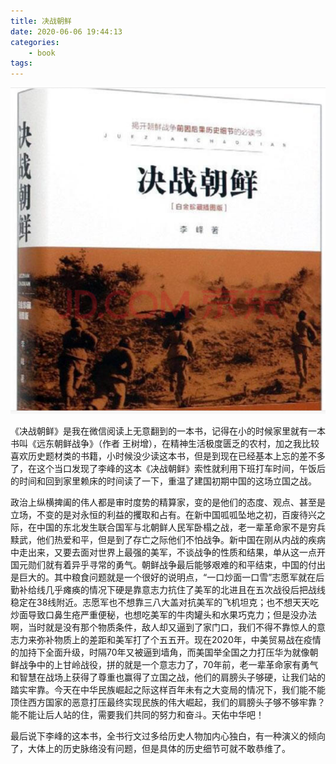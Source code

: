 ```yaml
---
title: 决战朝鲜
date: 2020-06-06 19:44:13
categories:
    - book
tags:
---
```



![决战朝鲜](https://github.com/aworker/aworker.github.io/raw/hexo/source/_posts/java/book/korean_war.png)

《决战朝鲜》是我在微信阅读上无意翻到的一本书，记得在小的时候家里就有一本书叫《远东朝鲜战争》（作者 王树增），在精神生活极度匮乏的农村，加之我比较喜欢历史题材类的书籍，小时候没少读这本书，但是到现在已经基本上忘的差不多了，在这个当口发现了李峰的这本《决战朝鲜》索性就利用下班打车时间，午饭后的时间和回到家里赖床的时间读了一下，重温了建国初期中国的这场立国之战。

政治上纵横捭阖的伟人都是审时度势的精算家，变的是他们的态度、观点、甚至是立场，不变的是对永恒的利益的攫取和占有。在新中国呱呱坠地之初，百废待兴之际，在中国的东北发生联合国军与北朝鲜人民军卧榻之战，老一辈革命家不是穷兵黩武，他们热爱和平，但是到了存亡之际他们不怕战争。新中国在刚从内战的疾病中走出来，又要去面对世界上最强的美军，不谈战争的性质和结果，单从这一点开国元勋们就有着异乎寻常的勇气。朝鲜战争最后能够艰难的和平结束，中国的付出是巨大的。其中粮食问题就是一个很好的说明点，“一口炒面一口雪”志愿军就在后勤补给线几乎瘫痪的情况下硬是靠意志力抗住了美军的北进且在五次战役后把战线稳定在38线附近。志愿军也不想靠三八大盖对抗美军的飞机坦克；也不想天天吃炒面导致口鼻生疮严重便秘，也想吃美军的牛肉罐头和水果巧克力；但是没办法啊，当时就是没有那个物质条件，敌人却又逼到了家门口，我们不得不靠惊人的意志力来弥补物质上的差距和美军打了个五五开。现在2020年，中美贸易战在疫情的加持下全面升级，时隔70年又被逼到墙角，而美国举全国之力打压华为就像朝鲜战争中的上甘岭战役，拼的就是一个意志力了，70年前，老一辈革命家有勇气和智慧在战场上获得了尊重也赢得了立国之战，他们的肩膀头子够硬，让我们站的踏实牢靠。今天在中华民族崛起之际这样百年未有之大变局的情况下，我们能不能顶住西方国家的恶意打压最终实现民族的伟大崛起，我们的肩膀头子够不够牢靠？能不能让后人站的住，需要我们共同的努力和奋斗。天佑中华吧！

最后说下李峰的这本书，全书行文过多给历史人物加内心独白，有一种演义的倾向了，大体上的历史脉络没有问题，但是具体的历史细节可就不敢恭维了。
